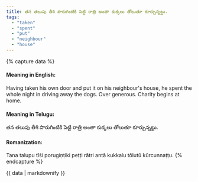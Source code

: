 ```yaml
---
title: తన తలుపు తీశి పొరుగింటికి పెట్టి రాత్రి అంతా కుక్కలు తోలుతూ కూర్చున్నట్టు.
tags:
  - "taken"
  - "spent"
  - "put"
  - "neighbour"
  - "house"
---
```


{% capture data %}
#### Meaning in English:
Having taken his own door and put it on his neighbour's house, he spent the whole night in driving away the dogs.
Over generous.
Charity begins at home.

#### Meaning in Telugu:
తన తలుపు తీశి పొరుగింటికి పెట్టి రాత్రి అంతా కుక్కలు తోలుతూ కూర్చున్నట్టు.

#### Romanization:
Tana talupu tīśi porugiṇṭiki peṭṭi rātri antā kukkalu tōlutū kūrcunnaṭṭu.
{% endcapture %}

{{ data | markdownify }}

